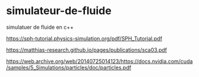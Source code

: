 # simulateur-de-fluide
simulatuer de fluide en c++

https://sph-tutorial.physics-simulation.org/pdf/SPH_Tutorial.pdf

https://matthias-research.github.io/pages/publications/sca03.pdf

https://web.archive.org/web/20140725014123/https://docs.nvidia.com/cuda/samples/5_Simulations/particles/doc/particles.pdf
